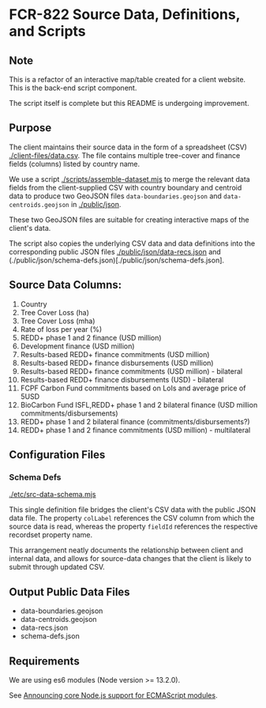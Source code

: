 # FCR-822 Source Data, Definitions, and Scripts

## Note

This is a refactor of an interactive map/table created for a client website. This is the back-end script component.

The script itself is complete but this README is undergoing improvement.

## Purpose

The client maintains their source data in the form of a spreadsheet (CSV) [./client-files/data.csv](./client-files/data.csv). The file contains multiple tree-cover and finance fields (columns) listed by country name.

We use a script [./scripts/assemble-dataset.mjs](./scripts/assemble-dataset.mjs) to merge the relevant data fields from the client-supplied CSV with country boundary and centroid data to produce two GeoJSON files ```data-boundaries.geojson``` and ```data-centroids.geojson``` in [./public/json](./public/json).

These two GeoJSON files are suitable for creating interactive maps of the client's data.

The script also copies the underlying CSV data and data definitions into the corresponding public JSON files [./public/json/data-recs.json](./public/json/data-recs.json) and (./public/json/schema-defs.json)[./public/json/schema-defs.json].

## Source Data Columns:

1. Country
2. Tree Cover Loss (ha)
3. Tree Cover Loss (mha)
4. Rate of loss per year (%)
5. REDD+ phase 1 and 2 finance (USD million)
6. Development finance (USD million)
7. Results-based REDD+ finance commitments (USD million)
8. Results-based REDD+ finance disbursements (USD million)
9. Results-based REDD+ finance commitments (USD million) - bilateral
10. Results-based REDD+ finance disbursements (USD) - bilateral
11. FCPF Carbon Fund commitments based on LoIs and average price of 5USD
12. BioCarbon Fund ISFL,REDD+ phase 1 and 2 bilateral finance (USD million commitments/disbursements)
13. REDD+ phase 1 and 2 bilateral finance (commitments/disbursements?)
14. REDD+ phase 1 and 2 finance commitments (USD million) - multilateral

## Configuration Files

### Schema Defs

[./etc/src-data-schema.mjs](./etc/src-data-schema.mjs)

This single definition file bridges the client's CSV data with the public JSON data file. The property ```colLabel``` references the CSV column from which the source data is read, whereas the property ```fieldId``` references the respective recordset property name.

This arrangement neatly documents the relationship between client and internal data, and allows for source-data changes that the client is likely to submit through updated CSV.

## Output Public Data Files

- data-boundaries.geojson
- data-centroids.geojson
- data-recs.json
- schema-defs.json

## Requirements

We are using es6 modules (Node version >= 13.2.0).

See [Announcing core Node.js support for ECMAScript modules](https://medium.com/@nodejs/announcing-core-node-js-support-for-ecmascript-modules-c5d6dc29b663).
